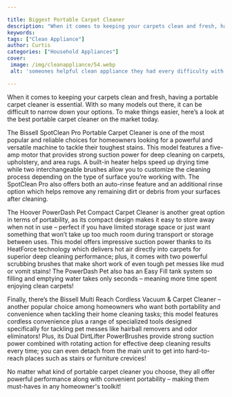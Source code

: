 ```yaml
---

title: Biggest Portable Carpet Cleaner
description: "When it comes to keeping your carpets clean and fresh, having a portable carpet cleaner is essential. With so many models out ther...scroll on and keep learning"
keywords: 
tags: ["Clean Appliance"]
author: Curtis
categories: ["Household Appliances"]
cover: 
 image: /img/cleanappliance/54.webp
 alt: 'someones helpful clean appliance they had every difficulty with prior'

---
```


When it comes to keeping your carpets clean and fresh, having a portable carpet cleaner is essential. With so many models out there, it can be difficult to narrow down your options. To make things easier, here’s a look at the best portable carpet cleaner on the market today.

The Bissell SpotClean Pro Portable Carpet Cleaner is one of the most popular and reliable choices for homeowners looking for a powerful and versatile machine to tackle their toughest stains. This model features a five-amp motor that provides strong suction power for deep cleaning on carpets, upholstery, and area rugs. A built-in heater helps speed up drying time while two interchangeable brushes allow you to customize the cleaning process depending on the type of surface you’re working with. The SpotClean Pro also offers both an auto-rinse feature and an additional rinse option which helps remove any remaining dirt or debris from your surfaces after cleaning.

The Hoover PowerDash Pet Compact Carpet Cleaner is another great option in terms of portability, as its compact design makes it easy to store away when not in use – perfect if you have limited storage space or just want something that won’t take up too much room during transport or storage between uses. This model offers impressive suction power thanks to its HeatForce technology which delivers hot air directly into carpets for superior deep cleaning performance; plus, it comes with two powerful scrubbing brushes that make short work of even tough pet messes like mud or vomit stains! The PowerDash Pet also has an Easy Fill tank system so filling and emptying water takes only seconds – meaning more time spent enjoying clean carpets! 

Finally, there’s the Bissell Multi Reach Cordless Vacuum & Carpet Cleaner – another popular choice among homeowners who want both portability and convenience when tackling their home cleaning tasks; this model features cordless convenience plus a range of specialized tools designed specifically for tackling pet messes like hairball removers and odor eliminators! Plus, its Dual DirtLifter PowerBrushes provide strong suction power combined with rotating action for effective deep cleaning results every time; you can even detach from the main unit to get into hard-to-reach places such as stairs or furniture crevices! 

No matter what kind of portable carpet cleaner you choose, they all offer powerful performance along with convenient portability – making them must-haves in any homeowner's toolkit!
